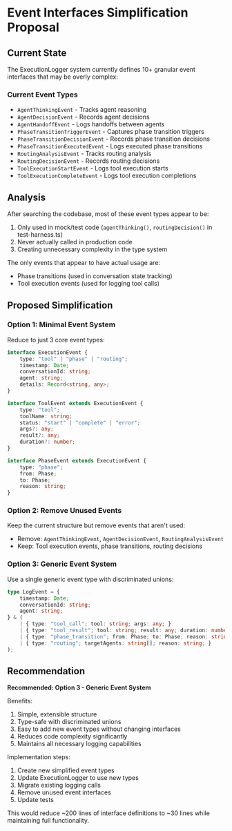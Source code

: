 # Event Interfaces Simplification Proposal

## Current State

The ExecutionLogger system currently defines 10+ granular event interfaces that may be overly complex:

### Current Event Types
- `AgentThinkingEvent` - Tracks agent reasoning
- `AgentDecisionEvent` - Records agent decisions  
- `AgentHandoffEvent` - Logs handoffs between agents
- `PhaseTransitionTriggerEvent` - Captures phase transition triggers
- `PhaseTransitionDecisionEvent` - Records phase transition decisions
- `PhaseTransitionExecutedEvent` - Logs executed phase transitions
- `RoutingAnalysisEvent` - Tracks routing analysis
- `RoutingDecisionEvent` - Records routing decisions
- `ToolExecutionStartEvent` - Logs tool execution starts
- `ToolExecutionCompleteEvent` - Logs tool execution completions

## Analysis

After searching the codebase, most of these event types appear to be:
1. Only used in mock/test code (`agentThinking()`, `routingDecision()` in test-harness.ts)
2. Never actually called in production code
3. Creating unnecessary complexity in the type system

The only events that appear to have actual usage are:
- Phase transitions (used in conversation state tracking)
- Tool execution events (used for logging tool calls)

## Proposed Simplification

### Option 1: Minimal Event System
Reduce to just 3 core event types:

```typescript
interface ExecutionEvent {
    type: "tool" | "phase" | "routing";
    timestamp: Date;
    conversationId: string;
    agent: string;
    details: Record<string, any>;
}

interface ToolEvent extends ExecutionEvent {
    type: "tool";
    toolName: string;
    status: "start" | "complete" | "error";
    args?: any;
    result?: any;
    duration?: number;
}

interface PhaseEvent extends ExecutionEvent {
    type: "phase";
    from: Phase;
    to: Phase;
    reason: string;
}
```

### Option 2: Remove Unused Events
Keep the current structure but remove events that aren't used:
- Remove: `AgentThinkingEvent`, `AgentDecisionEvent`, `RoutingAnalysisEvent`
- Keep: Tool execution events, phase transitions, routing decisions

### Option 3: Generic Event System
Use a single generic event type with discriminated unions:

```typescript
type LogEvent = {
    timestamp: Date;
    conversationId: string;
    agent: string;
} & (
    | { type: "tool_call"; tool: string; args: any; }
    | { type: "tool_result"; tool: string; result: any; duration: number; }
    | { type: "phase_transition"; from: Phase; to: Phase; reason: string; }
    | { type: "routing"; targetAgents: string[]; reason: string; }
);
```

## Recommendation

**Recommended: Option 3 - Generic Event System**

Benefits:
1. Simple, extensible structure
2. Type-safe with discriminated unions
3. Easy to add new event types without changing interfaces
4. Reduces code complexity significantly
5. Maintains all necessary logging capabilities

Implementation steps:
1. Create new simplified event types
2. Update ExecutionLogger to use new types
3. Migrate existing logging calls
4. Remove unused event interfaces
5. Update tests

This would reduce ~200 lines of interface definitions to ~30 lines while maintaining full functionality.